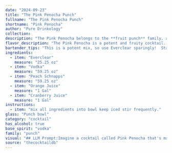```yaml
---
date: "2024-09-23"
title: "The Pink Penocha Punch"
fullname: "The Pink Penocha Punch"
shortname: "Pink Penocha"
author: "Pure Drinkology"
collection:
description: "The Pink Penocha belongs to the **fruit punch** family, a vibrant and playful category often associated with parties and gatherings. Its origins are likely a modern, home-brewed concoction, mixing popular spirits and fruit juices for a sweet and refreshing flavor profile. "
flavor_description: "The Pink Penocha is a potent and fruity cocktail.  The Everclear provides a strong, almost fiery base, while the vodka adds a clean, neutral note.  Peach schnapps brings a sweet, juicy peach flavor, balanced by the tartness of cranberry and orange juice.  The result is a brightly colored drink that's both sweet and tangy, with a lingering alcohol warmth. "
bartender_tips: "This is a potent mix, so use Everclear sparingly!  Start with a small amount and adjust to taste.  You can also use a high-quality vodka for a smoother flavor.  Ensure the cranberry juice is chilled for a crisp, refreshing taste. Shake well to combine and chill, and don't forget a fun garnish like an orange slice or maraschino cherry. "
ingredients:
  - item: "Everclear"
    measure: "25.25 oz"
  - item: "Vodka"
    measure: "59.25 oz"
  - item: "Peach Schnapps"
    measure: "59.25 oz"
  - item: "Orange Juice"
    measure: "1 Gal"
  - item: "Cranberry Juice"
    measure: "1 Gal"
instructions:
  - item: "mix all ingredients into bowl keep iced stir frequently."
glass: "Punch bowl"
category: "cocktail"
has_alcohol: true
base_spirit: "vodka"
family: "punch"
visual: "## LLM Prompt:Imagine a cocktail called Pink Penocha that's made with a base of Everclear, Vodka, and Peach Schnapps, then topped with Orange Juice and Cranberry Juice. **Describe the visual appearance of this cocktail, focusing on the following:*** **Color:** What is the overall color of the cocktail? Is it a vibrant pink, a muted blush, or something else entirely?* **Texture:** Is it clear and smooth, or cloudy and slightly viscous? Is there any layering or separation visible?* **Garnish:**  What type of garnish would best complement this cocktail's color and flavors? * **Glass:** Would it be best served in a tall glass, a coupe, or something else?**Remember to be descriptive and evocative in your language, painting a picture with your words.** "
source: "thecocktaildb"
---
```


